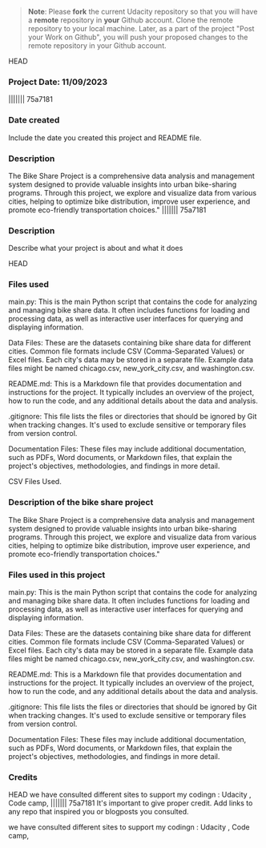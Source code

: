 >**Note**: Please **fork** the current Udacity repository so that you will have a **remote** repository in **your** Github account. Clone the remote repository to your local machine. Later, as a part of the project "Post your Work on Github", you will push your proposed changes to the remote repository in your Github account.

 HEAD
### Project Date: 11/09/2023
||||||| 75a7181
### Date created
Include the date you created this project and README file.




### Description

The Bike Share Project is a comprehensive data analysis and management system designed to provide valuable
insights into urban bike-sharing programs. Through this project, we explore and visualize data from various cities, helping to optimize bike distribution, 
improve user experience, and promote eco-friendly transportation choices."
||||||| 75a7181
### Description
Describe what your project is about and what it does



HEAD
### Files used
main.py: This is the main Python script that contains the code for analyzing and managing bike share data. It often includes functions for loading and processing data, as well as interactive user interfaces for querying and displaying information.

Data Files: These are the datasets containing bike share data for different cities. Common file formats include CSV (Comma-Separated Values) or Excel files. Each city's data may be stored in a separate file. Example data files might be named chicago.csv, new_york_city.csv, and washington.csv.

README.md: This is a Markdown file that provides documentation and instructions for the project. It typically includes an overview of the project, how to run the code, and any additional details about the data and analysis.

.gitignore: This file lists the files or directories that should be ignored by Git when tracking changes. It's used to exclude sensitive or temporary files from version control.

Documentation Files: These files may include additional documentation, such as PDFs, Word documents, or Markdown files, that explain the project's objectives, methodologies, and findings in more detail.

CSV Files Used.


### Description of the bike share project 

The Bike Share Project is a comprehensive data analysis and management system designed to provide valuable
insights into urban bike-sharing programs. Through this project, we explore and visualize data from various cities, helping to optimize bike distribution, 
improve user experience, and promote eco-friendly transportation choices."

### Files used in this project

main.py: This is the main Python script that contains the code for analyzing and managing bike share data. It often includes functions for loading and processing data, as well as interactive user interfaces for querying and displaying information.

Data Files: These are the datasets containing bike share data for different cities. Common file formats include CSV (Comma-Separated Values) or Excel files. Each city's data may be stored in a separate file. Example data files might be named chicago.csv, new_york_city.csv, and washington.csv.

README.md: This is a Markdown file that provides documentation and instructions for the project. It typically includes an overview of the project, how to run the code, and any additional details about the data and analysis.

.gitignore: This file lists the files or directories that should be ignored by Git when tracking changes. It's used to exclude sensitive or temporary files from version control.

Documentation Files: These files may include additional documentation, such as PDFs, Word documents, or Markdown files, that explain the project's objectives, methodologies, and findings in more detail.


### Credits
HEAD
we have  consulted different sites to support my codingn : Udacity , Code camp, 
||||||| 75a7181
It's important to give proper credit. Add links to any repo that inspired you or blogposts you consulted.

we have  consulted different sites to support my codingn : Udacity , Code camp, 


